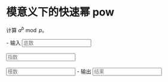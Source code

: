 # 模意义下的快速幂 pow

计算 $a^b \bmod p$。

<div class="grid cards" id="calc" markdown>
- 输入
    <input class="md-input md-input--stretch" id="input-a" type="number" placeholder="底数">
    <br><br>
    <input class="md-input md-input--stretch" id="input-b" type="number" placeholder="指数">
    <br><br>
    <input class="md-input md-input--stretch" id="input-p" type="number" placeholder="模数">
- 输出
    <input class="md-input md-input--stretch" id="output" placeholder="结果" readonly>
</div>

<script>
window.onload = function() {
    register_calc($("#calc"), function(params) {
        a = parseInt(params.a.val()), b = parseInt(params.b.val()), p = parseInt(params.p.val());
        if(!Number.isInteger(a) || !Number.isInteger(b) || !Number.isInteger(p) ||
            a < 0 || b < 0 || p <= 0) return "参数错误";
        if(b > 1e18 || p > 1e18) return "超出计算范围";
        if(a > p) return "底数不能大于模数";
        a %= p;
        return String(pow(a, b, p));
    }, {a: $("#input-a"), b: $("#input-b"), p: $("#input-p")}, $("#output"));
}
</script>